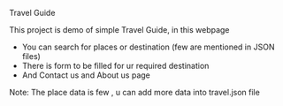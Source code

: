 Travel Guide

This project is demo of simple Travel Guide, in this webpage 

* You can search for places or destination (few are mentioned in JSON files)
* There is form to be filled for ur required destination 
* And Contact us and About us page 


Note: The place data is few , u can add more data into travel.json file 